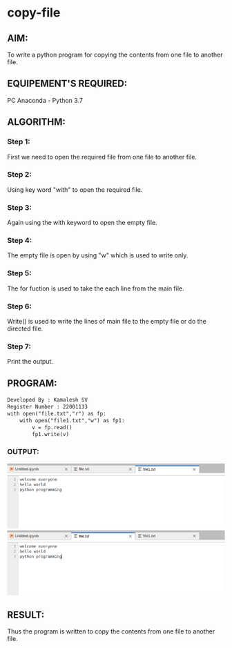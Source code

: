# copy-file
## AIM:
To write a python program for copying the contents from one file to another file.
## EQUIPEMENT'S REQUIRED: 
PC
Anaconda - Python 3.7
## ALGORITHM: 
### Step 1: 
First we need to open the required file from one file to another file.
### Step 2: 
Using key word "with" to open the required file.
 
### Step 3:
Again using the with keyword to open the empty file.

### Step 4: 
The empty file is open by using "w" which is used to write only.

### Step 5: 
The for fuction is used to take the each line from the main file.

### Step 6: 
Write() is used to write the lines of main file to the empty file or do the directed file.

### Step 7: 
Print the output.

## PROGRAM:
```
Developed By : Kamalesh SV
Register Number : 22001133
with open("file.txt","r") as fp:
    with open("file1.txt","w") as fp1:
        v = fp.read()
        fp1.write(v)
```
### OUTPUT:

![OUTPUT](./output1.png)
![OUTPUT](./output2.png)

## RESULT:
Thus the program is written to copy the contents from one file to another file.
